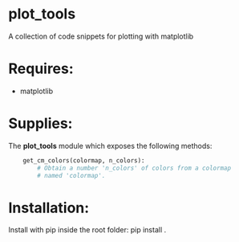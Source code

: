 # plot_tools
A collection of code snippets for plotting with matplotlib

# Requires:
* matplotlib

# Supplies:
The **plot_tools** module which exposes the following methods:
```python
    get_cm_colors(colormap, n_colors):
        # Obtain a number 'n_colors' of colors from a colormap
        # named 'colormap'.

```

# Installation:
Install with pip inside the root folder:
    pip install .
